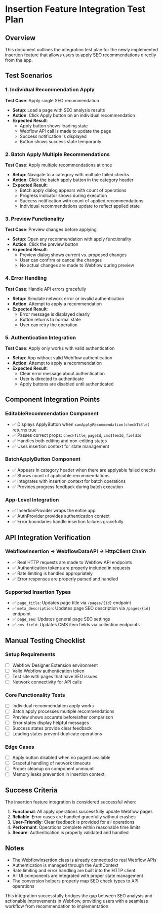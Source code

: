 # Insertion Feature Integration Test Plan

## Overview
This document outlines the integration test plan for the newly implemented insertion feature that allows users to apply SEO recommendations directly from the app.

## Test Scenarios

### 1. Individual Recommendation Apply
**Test Case**: Apply single SEO recommendation
- **Setup**: Load a page with SEO analysis results
- **Action**: Click Apply button on an individual recommendation
- **Expected Result**: 
  - Apply button shows loading state
  - Webflow API call is made to update the page
  - Success notification is displayed
  - Button shows success state temporarily

### 2. Batch Apply Multiple Recommendations
**Test Case**: Apply multiple recommendations at once
- **Setup**: Navigate to a category with multiple failed checks
- **Action**: Click the batch apply button in the category header
- **Expected Result**:
  - Batch apply dialog appears with count of operations
  - Progress indicator shows during execution
  - Success notification with count of applied recommendations
  - Individual recommendations update to reflect applied state

### 3. Preview Functionality
**Test Case**: Preview changes before applying
- **Setup**: Open any recommendation with apply functionality
- **Action**: Click the preview button
- **Expected Result**:
  - Preview dialog shows current vs. proposed changes
  - User can confirm or cancel the changes
  - No actual changes are made to Webflow during preview

### 4. Error Handling
**Test Case**: Handle API errors gracefully
- **Setup**: Simulate network error or invalid authentication
- **Action**: Attempt to apply a recommendation
- **Expected Result**:
  - Error message is displayed clearly
  - Button returns to normal state
  - User can retry the operation

### 5. Authentication Integration
**Test Case**: Apply only works with valid authentication
- **Setup**: App without valid Webflow authentication
- **Action**: Attempt to apply a recommendation
- **Expected Result**:
  - Clear error message about authentication
  - User is directed to authenticate
  - Apply buttons are disabled until authenticated

## Component Integration Points

### EditableRecommendation Component
- ✅ Displays ApplyButton when `canApplyRecommendation(checkTitle)` returns true
- ✅ Passes correct props: `checkTitle`, `pageId`, `cmsItemId`, `fieldId`
- ✅ Handles both editing and non-editing states
- ✅ Uses insertion context for state management

### BatchApplyButton Component  
- ✅ Appears in category header when there are applyable failed checks
- ✅ Shows count of applicable recommendations
- ✅ Integrates with insertion context for batch operations
- ✅ Provides progress feedback during batch execution

### App-Level Integration
- ✅ InsertionProvider wraps the entire app
- ✅ AuthProvider provides authentication context
- ✅ Error boundaries handle insertion failures gracefully

## API Integration Verification

### WebflowInsertion → WebflowDataAPI → HttpClient Chain
- ✅ Real HTTP requests are made to Webflow API endpoints
- ✅ Authentication tokens are properly included in requests
- ✅ Rate limiting is handled appropriately
- ✅ Error responses are properly parsed and handled

### Supported Insertion Types
- ✅ `page_title`: Updates page title via `/pages/{id}` endpoint
- ✅ `meta_description`: Updates page SEO description via `/pages/{id}` endpoint  
- ✅ `page_seo`: Updates general page SEO settings
- ✅ `cms_field`: Updates CMS item fields via collection endpoints

## Manual Testing Checklist

### Setup Requirements
- [ ] Webflow Designer Extension environment
- [ ] Valid Webflow authentication token
- [ ] Test site with pages that have SEO issues
- [ ] Network connectivity for API calls

### Core Functionality Tests
- [ ] Individual recommendation apply works
- [ ] Batch apply processes multiple recommendations
- [ ] Preview shows accurate before/after comparison
- [ ] Error states display helpful messages
- [ ] Success states provide clear feedback
- [ ] Loading states prevent duplicate operations

### Edge Cases
- [ ] Apply button disabled when no pageId available
- [ ] Graceful handling of network timeouts
- [ ] Proper cleanup on component unmount
- [ ] Memory leaks prevention in insertion context

## Success Criteria

The insertion feature integration is considered successful when:

1. **Functional**: All apply operations successfully update Webflow pages
2. **Reliable**: Error cases are handled gracefully without crashes
3. **User-Friendly**: Clear feedback is provided for all operations
4. **Performant**: Operations complete within reasonable time limits
5. **Secure**: Authentication is properly validated and handled

## Notes

- The WebflowInsertion class is already connected to real Webflow APIs
- Authentication is managed through the AuthContext
- Rate limiting and error handling are built into the HTTP client
- All UI components are integrated with proper state management
- The conversion helpers properly map SEO check types to API operations

This integration successfully bridges the gap between SEO analysis and actionable improvements in Webflow, providing users with a seamless workflow from recommendation to implementation.